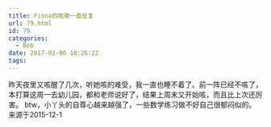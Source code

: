 ```yaml
---
title: Fiona的咳嗽一直反复
url: 79.html
id: 79
categories:
  - Bob
date: 2017-02-06 10:26:22
tags:
---
```


昨天夜里又咳醒了几次，听她咳的难受，我一直也睡不着了。前一阵已经不咳了，本打算这周一去幼儿园，都和老师说好了，结果上周末又开始咳，而且比上次还厉害。 btw，小丫头的自尊心越来越强了，一些数学练习做不好自己很郁闷似的。   来源于2015-12-1